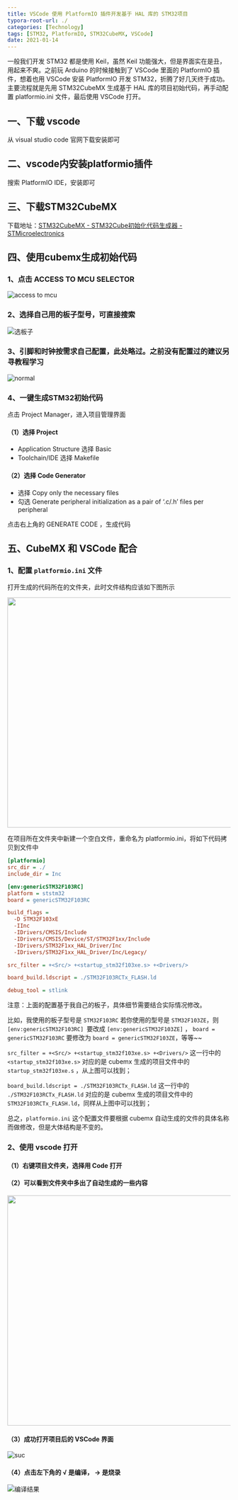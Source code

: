 ```yaml
---
title: VSCode 使用 PlatformIO 插件开发基于 HAL 库的 STM32项目
typora-root-url: ./
categories: [Technology]
tags: [STM32, PlatformIO, STM32CubeMX, VSCode]
date: 2021-01-14
---
```


一般我们开发 STM32 都是使用 Keil，虽然 Keil 功能强大，但是界面实在是丑，用起来不爽。之前玩 Arduino 的时候接触到了 VSCode 里面的 PlatformIO 插件，想着也用 VSCode 安装 PlatformIO 开发 STM32，折腾了好几天终于成功。主要流程就是先用 STM32CubeMX 生成基于 HAL 库的项目初始代码，再手动配置 platformio.ini 文件，最后使用 VSCode 打开。

<!--more-->

## 一、下载 vscode

从 visual studio code 官网下载安装即可

## 二、vscode内安装platformio插件

搜索 PlatformIO IDE，安装即可

## 三、下载STM32CubeMX

下载地址：[STM32CubeMX - STM32Cube初始化代码生成器 - STMicroelectronics](https://www.st.com/zh/development-tools/stm32cubemx.html#get-software)

## 四、使用cubemx生成初始代码

### 1、点击 ACCESS TO MCU SELECTOR

![access to mcu](/VSCode-PlatformIO开发基于HAL库的STM32/access-to-mcu.png)

### 2、选择自己用的板子型号，可直接搜索

![选板子](/VSCode-PlatformIO开发基于HAL库的STM32/选板子.png)

### 3、引脚和时钟按需求自己配置，此处略过。之前没有配置过的建议另寻教程学习

![normal](/VSCode-PlatformIO开发基于HAL库的STM32/normal.png)

### 4、一键生成STM32初始代码

点击 Project Manager，进入项目管理界面

#### （1）选择 Project

- Application Structure 选择 Basic
- Toolchain/IDE 选择 Makefile

#### （2）选择 Code Generator

- 选择 Copy only the necessary files
- 勾选 Generate peripheral initialization as a pair of ‘.c/.h’ files per peripheral

点击右上角的 GENERATE CODE ，生成代码

## 五、CubeMX 和 VSCode 配合

### 1、配置 `platformio.ini` 文件

打开生成的代码所在的文件夹，此时文件结构应该如下图所示

<img src="/VSCode-PlatformIO开发基于HAL库的STM32/cumemx生成后的文件夹.png" class="box px-0 py-0 my-3 ml-auto mr-auto" width="520" />

在项目所在文件夹中新建一个空白文件，重命名为 platformio.ini，将如下代码拷贝到文件中

```ini
[platformio]
src_dir = ./
include_dir = Inc

[env:genericSTM32F103RC]
platform = ststm32
board = genericSTM32F103RC

build_flags =         
  -D STM32F103xE
  -IInc
  -IDrivers/CMSIS/Include
  -IDrivers/CMSIS/Device/ST/STM32F1xx/Include
  -IDrivers/STM32F1xx_HAL_Driver/Inc
  -IDrivers/STM32F1xx_HAL_Driver/Inc/Legacy/

src_filter = +<Src/> +<startup_stm32f103xe.s> +<Drivers/>

board_build.ldscript = ./STM32F103RCTx_FLASH.ld

debug_tool = stlink
```

注意：上面的配置基于我自己的板子，具体细节需要结合实际情况修改。

比如，我使用的板子型号是 `STM32F103RC` 若你使用的型号是 `STM32F103ZE`，则`[env:genericSTM32F103RC] `要改成 `[env:genericSTM32F103ZE]` ， `board = genericSTM32F103RC` 要修改为 `board = genericSTM32F103ZE`，等等~~

`src_filter = +<Src/> +<startup_stm32f103xe.s> +<Drivers/>` 这一行中的 `<startup_stm32f103xe.s>` 对应的是 cubemx 生成的项目文件中的 `startup_stm32f103xe.s` ，从上图可以找到；

`board_build.ldscript = ./STM32F103RCTx_FLASH.ld` 这一行中的 `./STM32F103RCTx_FLASH.ld` 对应的是 cubemx 生成的项目文件中的 `STM32F103RCTx_FLASH.ld`，同样从上图中可以找到；

总之，`platformio.ini` 这个配置文件要根据 cubemx 自动生成的文件的具体名称而做修改，但是大体结构是不变的。

### 2、使用 vscode 打开

#### （1）右键项目文件夹，选择用 Code 打开

#### （2）可以看到文件夹中多出了自动生成的一些内容

<img src="/VSCode-PlatformIO开发基于HAL库的STM32/用vscode打开后的文件夹.png" class="box px-0 py-0 my-3 ml-auto mr-auto" width="520" />

#### （3）成功打开项目后的 VSCode 界面

![suc](/VSCode-PlatformIO开发基于HAL库的STM32/suc.png)

#### （4）点击左下角的 √ 是编译， → 是烧录

![编译结果](/VSCode-PlatformIO开发基于HAL库的STM32/编译结果.png)
